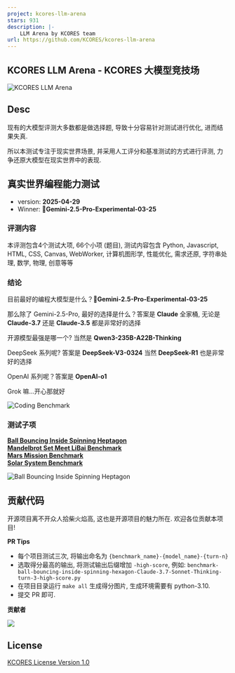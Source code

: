 ```yaml
---
project: kcores-llm-arena
stars: 931
description: |-
    LLM Arena by KCORES team
url: https://github.com/KCORES/kcores-llm-arena
---
```


KCORES LLM Arena - KCORES 大模型竞技场
-------------------------------------


![KCORES LLM Arena](./assets/images/kcores-LLM-arena-banner.png)

## Desc

现有的大模型评测大多数都是做选择题, 导致十分容易针对测试进行优化, 进而结果失真.

所以本测试专注于现实世界场景, 并采用人工评分和基准测试的方式进行评测, 力争还原大模型在现实世界中的表现.




## 真实世界编程能力测试 

- version: **2025-04-29**
- Winner: **👑Gemini-2.5-Pro-Experimental-03-25**

### 评测内容

本评测包含4个测试大项, 66个小项 (题目), 测试内容包含 Python, Javascript, HTML, CSS, Canvas, WebWorker, 计算机图形学, 性能优化, 需求还原, 字符串处理, 数学, 物理, 创意等等

### 结论

目前最好的编程大模型是什么？**👑Gemini-2.5-Pro-Experimental-03-25** 

那么除了 Gemini-2.5-Pro, 最好的选择是什么？答案是 **Claude** 全家桶, 无论是 **Claude-3.7** 还是 **Claude-3.5** 都是非常好的选择

开源模型最强是哪一个? 当然是 **Qwen3-235B-A22B-Thinking**

DeepSeek 系列呢? 答案是 **DeepSeek-V3-0324** 当然 **DeepSeek-R1** 也是非常好的选择

OpenAI 系列呢？答案是 **OpenAI-o1**

Grok 嘛...开心那就好

![Coding Benchmark](./scripts/llm_benchmark_results_normalized.png)


### 测试子项

**[Ball Bouncing Inside Spinning Heptagon](./benchmark-ball-bouncing-inside-spinning-heptagon/README.md)**  
**[Mandelbrot Set Meet LiBai Benchmark](./benchmark-mandelbrot-set-meet-libai/README.md)**  
**[Mars Mission Benchmark](./benchmark-mars-mission/README.md)**  
**[Solar System Benchmark](./benchmark-solar-system/README.md)**  

![Ball Bouncing Inside Spinning Heptagon](./assets/images/ball-bouncing-gif.gif)




## 贡献代码

开源项目离不开众人拾柴火焰高, 这也是开源项目的魅力所在. 欢迎各位贡献本项目!

**PR Tips**

- 每个项目测试三次, 将输出命名为 ```{benchmark_name}-{model_name}-{turn-n} ```
- 选取得分最高的输出, 将测试输出后缀增加 ```-high-score```, 例如: ```benchmark-ball-bouncing-inside-spinning-hexagon-Claude-3.7-Sonnet-Thinking-turn-3-high-score.py```
- 在项目目录运行 ```make all``` 生成得分图片, 生成环境需要有 python-3.10.
- 提交 PR 即可. 

**贡献者**  

<a href="https://github.com/KCORES/kcores-LLM-Arena/graphs/contributors">
  <img src="https://contrib.rocks/image?repo=KCORES/kcores-LLM-Arena" />
</a>



## License

[KCORES License Version 1.0](./LICENSE_zh-CN)

